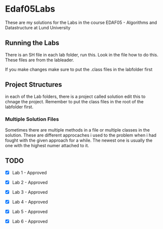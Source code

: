 # Edaf05Labs

These are my solutions for the Labs in the course EDAF05 - Algorithms and Datastructure at Lund University

## Running the Labs

There is an SH file in each lab folder, run this. Look in the file how to do this.
These files are from the lableader.

If you make changes make sure to put the .class files in the labfolder first

## Project Structures
in each of the Lab folders, there is a project called solution edit this to chnage the project.
Remember to put the class files in the root of the labfolder first.

### Multiple Solution Files
Sometimes there are multiple methods in a file or multiple classes in the solution.
These are different approcaches i used to the problem when i had fought with the given approach for a while.
The newest one is usually the one with the highest numer attached to it.

## TODO
- [x] Lab 1 - Approved
- [x] Lab 2 - Approved
- [x] Lab 3 - Approved
- [x] Lab 4 - Approved
- [x] Lab 5 - Approved
- [x] Lab 6 - Approved

